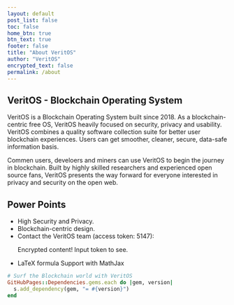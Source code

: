 ```yaml
---
layout: default
post_list: false
toc: false
home_btn: true
btn_text: true
footer: false
title: "About VeritOS"
author: "VeritOS"
encrypted_text: false
permalink: /about
---
```


## VeritOS - Blockchain Operating System

VeritOS is a Blockchain Operating System built since 2018. As a blockchain-centric free OS, VeritOS heavily focused on security, privacy and usability. VeritOS combines a quality software collection suite for better user blockchain experiences. Users can get smoother, cleaner, secure, data-safe information basis.

Commen users, develoers and miners can use VeritOS to begin the journey in blockchain. Built by highly skilled researchers and experienced open source fans, VeritOS presents the way forward for everyone interested in privacy and security on the open web.

##  Power Points
* High Security and Privacy.
* Blockchain-centric design.
* Contact the VeritOS team (access token: 5147): 
  <p class="encrypted" id="ZER7V3r2Ps+rj3HROaB2LAQb1Zxdbzb4qS9VA/mKsq7QmWR+x8Bg==">Encrypted content! Input token to see.</p>
* LaTeX formula Support with MathJax

```ruby
# Surf the Blockchain world with VeritOS
GitHubPages::Dependencies.gems.each do |gem, version|
  s.add_dependency(gem, "= #{version}")
end
```

